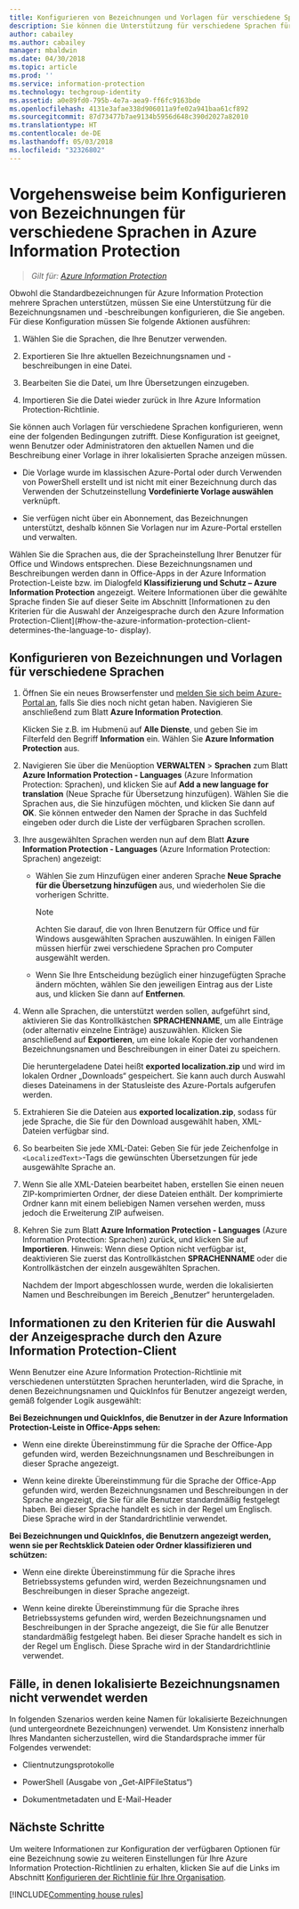 ```yaml
---
title: Konfigurieren von Bezeichnungen und Vorlagen für verschiedene Sprachen in Azure Information Protection
description: Sie können die Unterstützung für verschiedene Sprachen für die Bezeichnungen und Vorlagen erweitern, die in der Information Protection-Leiste für Benutzer angezeigt werden, indem Sie die Sprachen in der Azure Information Protection-Richtlinie angeben und Ihre Übersetzungen importieren.
author: cabailey
ms.author: cabailey
manager: mbaldwin
ms.date: 04/30/2018
ms.topic: article
ms.prod: ''
ms.service: information-protection
ms.technology: techgroup-identity
ms.assetid: a0e89fd0-795b-4e7a-aea9-ff6fc9163bde
ms.openlocfilehash: 4131e3afae338d906011a9fe02a941baa61cf892
ms.sourcegitcommit: 87d73477b7ae9134b5956d648c390d2027a82010
ms.translationtype: HT
ms.contentlocale: de-DE
ms.lasthandoff: 05/03/2018
ms.locfileid: "32326802"
---
```

# <a name="how-to-configure-labels-and-templates-for-different-languages-in-azure-information-protection"></a>Vorgehensweise beim Konfigurieren von Bezeichnungen für verschiedene Sprachen in Azure Information Protection

>*Gilt für: [Azure Information Protection](https://azure.microsoft.com/pricing/details/information-protection)*

Obwohl die Standardbezeichnungen für Azure Information Protection mehrere Sprachen unterstützen, müssen Sie eine Unterstützung für die Bezeichnungsnamen und -beschreibungen konfigurieren, die Sie angeben. Für diese Konfiguration müssen Sie folgende Aktionen ausführen:

1. Wählen Sie die Sprachen, die Ihre Benutzer verwenden. 

2. Exportieren Sie Ihre aktuellen Bezeichnungsnamen und -beschreibungen in eine Datei.

3. Bearbeiten Sie die Datei, um Ihre Übersetzungen einzugeben.

4. Importieren Sie die Datei wieder zurück in Ihre Azure Information Protection-Richtlinie.

Sie können auch Vorlagen für verschiedene Sprachen konfigurieren, wenn eine der folgenden Bedingungen zutrifft. Diese Konfiguration ist geeignet, wenn Benutzer oder Administratoren den aktuellen Namen und die Beschreibung einer Vorlage in ihrer lokalisierten Sprache anzeigen müssen.

- Die Vorlage wurde im klassischen Azure-Portal oder durch Verwenden von PowerShell erstellt und ist nicht mit einer Bezeichnung durch das Verwenden der Schutzeinstellung **Vordefinierte Vorlage auswählen** verknüpft.

- Sie verfügen nicht über ein Abonnement, das Bezeichnungen unterstützt, deshalb können Sie Vorlagen nur im Azure-Portal erstellen und verwalten.

Wählen Sie die Sprachen aus, die der Spracheinstellung Ihrer Benutzer für Office und Windows entsprechen. Diese Bezeichnungsnamen und Beschreibungen werden dann in Office-Apps in der Azure Information Protection-Leiste bzw. im Dialogfeld **Klassifizierung und Schutz – Azure Information Protection** angezeigt. Weitere Informationen über die gewählte Sprache finden Sie auf dieser Seite im Abschnitt [Informationen zu den Kriterien für die Auswahl der Anzeigesprache durch den Azure Information Protection-Client](#how-the-azure-information-protection-client-determines-the-language-to- display). 

## <a name="to-configure-labels-and-templates-for-different-languages"></a>Konfigurieren von Bezeichnungen und Vorlagen für verschiedene Sprachen

1. Öffnen Sie ein neues Browserfenster und [melden Sie sich beim Azure-Portal an](configure-policy.md#signing-in-to-the-azure-portal), falls Sie dies noch nicht getan haben. Navigieren Sie anschließend zum Blatt **Azure Information Protection**.
    
    Klicken Sie z.B. im Hubmenü auf **Alle Dienste**, und geben Sie im Filterfeld den Begriff **Information** ein. Wählen Sie **Azure Information Protection** aus.

2. Navigieren Sie über die Menüoption **VERWALTEN** > **Sprachen** zum Blatt **Azure Information Protection - Languages** (Azure Information Protection: Sprachen), und klicken Sie auf **Add a new language for translation** (Neue Sprache für Übersetzung hinzufügen). Wählen Sie die Sprachen aus, die Sie hinzufügen möchten, und klicken Sie dann auf **OK**. Sie können entweder den Namen der Sprache in das Suchfeld eingeben oder durch die Liste der verfügbaren Sprachen scrollen.

3. Ihre ausgewählten Sprachen werden nun auf dem Blatt **Azure Information Protection - Languages** (Azure Information Protection: Sprachen) angezeigt:
    
    - Wählen Sie zum Hinzufügen einer anderen Sprache **Neue Sprache für die Übersetzung hinzufügen** aus, und wiederholen Sie die vorherigen Schritte. 
        
        > [!NOTE]
        > Achten Sie darauf, die von Ihren Benutzern für Office und für Windows ausgewählten Sprachen auszuwählen. In einigen Fällen müssen hierfür zwei verschiedene Sprachen pro Computer ausgewählt werden.
        
    - Wenn Sie Ihre Entscheidung bezüglich einer hinzugefügten Sprache ändern möchten, wählen Sie den jeweiligen Eintrag aus der Liste aus, und klicken Sie dann auf **Entfernen**.

4. Wenn alle Sprachen, die unterstützt werden sollen, aufgeführt sind, aktivieren Sie das Kontrollkästchen **SPRACHENNAME**, um alle Einträge (oder alternativ einzelne Einträge) auszuwählen. Klicken Sie anschließend auf **Exportieren**, um eine lokale Kopie der vorhandenen Bezeichnungsnamen und Beschreibungen in einer Datei zu speichern. 
    
    Die heruntergeladene Datei heißt **exported localization.zip** und wird im lokalen Ordner „Downloads“ gespeichert. Sie kann auch durch Auswahl dieses Dateinamens in der Statusleiste des Azure-Portals aufgerufen werden.

5. Extrahieren Sie die Dateien aus **exported localization.zip**, sodass für jede Sprache, die Sie für den Download ausgewählt haben, XML-Dateien verfügbar sind. 

6. So bearbeiten Sie jede XML-Datei: Geben Sie für jede Zeichenfolge in `<LocalizedText>`-Tags die gewünschten Übersetzungen für jede ausgewählte Sprache an. 

7. Wenn Sie alle XML-Dateien bearbeitet haben, erstellen Sie einen neuen ZIP-komprimierten Ordner, der diese Dateien enthält. Der komprimierte Ordner kann mit einem beliebigen Namen versehen werden, muss jedoch die Erweiterung ZIP aufweisen.

8. Kehren Sie zum Blatt **Azure Information Protection - Languages** (Azure Information Protection: Sprachen) zurück, und klicken Sie auf **Importieren**. Hinweis: Wenn diese Option nicht verfügbar ist, deaktivieren Sie zuerst das Kontrollkästchen **SPRACHENNAME** oder die Kontrollkästchen der einzeln ausgewählten Sprachen.
    
    Nachdem der Import abgeschlossen wurde, werden die lokalisierten Namen und Beschreibungen im Bereich „Benutzer“ heruntergeladen.

## <a name="how-the-azure-information-protection-client-determines-the-language-to-display"></a>Informationen zu den Kriterien für die Auswahl der Anzeigesprache durch den Azure Information Protection-Client

Wenn Benutzer eine Azure Information Protection-Richtlinie mit verschiedenen unterstützten Sprachen herunterladen, wird die Sprache, in denen Bezeichnungsnamen und QuickInfos für Benutzer angezeigt werden, gemäß folgender Logik ausgewählt:

**Bei Bezeichnungen und QuickInfos, die Benutzer in der Azure Information Protection-Leiste in Office-Apps sehen:**

- Wenn eine direkte Übereinstimmung für die Sprache der Office-App gefunden wird, werden Bezeichnungsnamen und Beschreibungen in dieser Sprache angezeigt.

- Wenn keine direkte Übereinstimmung für die Sprache der Office-App gefunden wird, werden Bezeichnungsnamen und Beschreibungen in der Sprache angezeigt, die Sie für alle Benutzer standardmäßig festgelegt haben. Bei dieser Sprache handelt es sich in der Regel um Englisch. Diese Sprache wird in der Standardrichtlinie verwendet.

**Bei Bezeichnungen und QuickInfos, die Benutzern angezeigt werden, wenn sie per Rechtsklick Dateien oder Ordner klassifizieren und schützen:**

- Wenn eine direkte Übereinstimmung für die Sprache ihres Betriebssystems gefunden wird, werden Bezeichnungsnamen und Beschreibungen in dieser Sprache angezeigt.

- Wenn keine direkte Übereinstimmung für die Sprache ihres Betriebssystems gefunden wird, werden Bezeichnungsnamen und Beschreibungen in der Sprache angezeigt, die Sie für alle Benutzer standardmäßig festgelegt haben. Bei dieser Sprache handelt es sich in der Regel um Englisch. Diese Sprache wird in der Standardrichtlinie verwendet.

## <a name="when-localized-label-names-are-not-used"></a>Fälle, in denen lokalisierte Bezeichnungsnamen nicht verwendet werden

In folgenden Szenarios werden keine Namen für lokalisierte Bezeichnungen (und untergeordnete Bezeichnungen) verwendet. Um Konsistenz innerhalb Ihres Mandanten sicherzustellen, wird die Standardsprache immer für Folgendes verwendet:

- Clientnutzungsprotokolle

- PowerShell (Ausgabe von „Get-AIPFileStatus“)

- Dokumentmetadaten und E-Mail-Header


## <a name="next-steps"></a>Nächste Schritte

Um weitere Informationen zur Konfiguration der verfügbaren Optionen für eine Bezeichnung sowie zu weiteren Einstellungen für Ihre Azure Information Protection-Richtlinien zu erhalten, klicken Sie auf die Links im Abschnitt [Konfigurieren der Richtlinie für Ihre Organisation](configure-policy.md#configuring-your-organizations-policy).

[!INCLUDE[Commenting house rules](../includes/houserules.md)]


